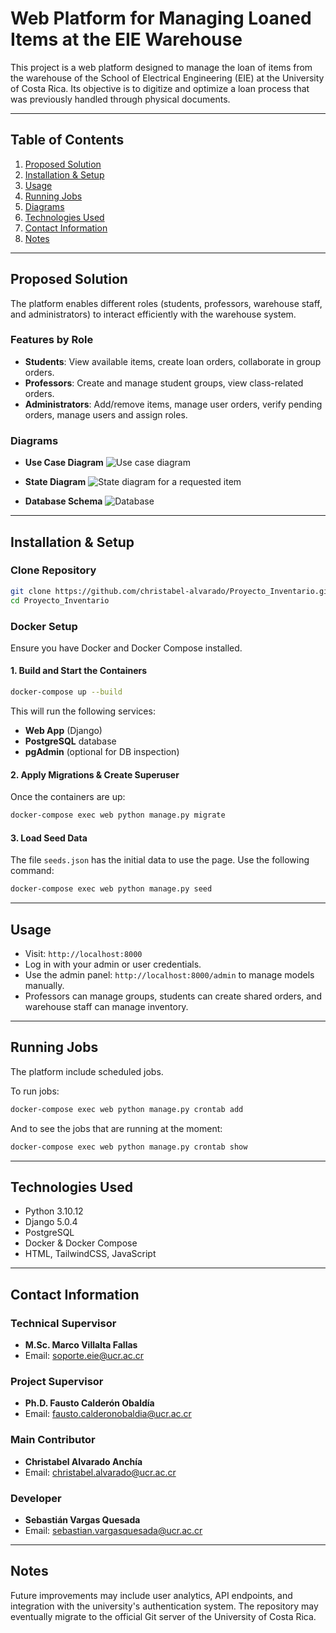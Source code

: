 # Web Platform for Managing Loaned Items at the EIE Warehouse

This project is a web platform designed to manage the loan of items from the warehouse of the School of Electrical Engineering (EIE) at the University of Costa Rica. Its objective is to digitize and optimize a loan process that was previously handled through physical documents.

---

## Table of Contents

1. [Proposed Solution](#proposed-solution)
2. [Installation & Setup](#installation--setup)
3. [Usage](#usage)
4. [Running Jobs](#running-jobs)
5. [Diagrams](#diagrams)
6. [Technologies Used](#technologies-used)
7. [Contact Information](#contact-information)
8. [Notes](#notes)

---

## Proposed Solution

The platform enables different roles (students, professors, warehouse staff, and administrators) to interact efficiently with the warehouse system.

### Features by Role

* **Students**: View available items, create loan orders, collaborate in group orders.
* **Professors**: Create and manage student groups, view class-related orders.
* **Administrators**: Add/remove items, manage user orders, verify pending orders, manage users and assign roles.

### Diagrams

* **Use Case Diagram**
  ![Use case diagram](Docs/use_case_diagram.png)

* **State Diagram**
  ![State diagram for a requested item](Docs/item_after_request_diagram.png)

* **Database Schema**
  ![Database](Docs/database.png)

---

## Installation & Setup

### Clone Repository

```bash
git clone https://github.com/christabel-alvarado/Proyecto_Inventario.git
cd Proyecto_Inventario
```

### Docker Setup

Ensure you have Docker and Docker Compose installed.

#### 1. Build and Start the Containers

```bash
docker-compose up --build
```

This will run the following services:

* **Web App** (Django)
* **PostgreSQL** database
* **pgAdmin** (optional for DB inspection)

#### 2. Apply Migrations & Create Superuser

Once the containers are up:

```bash
docker-compose exec web python manage.py migrate
```

#### 3. Load Seed Data

The file `seeds.json` has the initial data to use the page. Use the following command:

```bash
docker-compose exec web python manage.py seed
```

---

## Usage

* Visit: `http://localhost:8000`
* Log in with your admin or user credentials.
* Use the admin panel: `http://localhost:8000/admin` to manage models manually.
* Professors can manage groups, students can create shared orders, and warehouse staff can manage inventory.

---

## Running Jobs

The platform include scheduled jobs.

To run jobs:

```bash
docker-compose exec web python manage.py crontab add
```

And to see the jobs that are running at the moment:

```bash
docker-compose exec web python manage.py crontab show
```

---

## Technologies Used

* Python 3.10.12
* Django 5.0.4
* PostgreSQL
* Docker & Docker Compose
* HTML, TailwindCSS, JavaScript

---

## Contact Information

### Technical Supervisor

* **M.Sc. Marco Villalta Fallas**
* Email: [soporte.eie@ucr.ac.cr](mailto:soporte.eie@ucr.ac.cr)

### Project Supervisor

* **Ph.D. Fausto Calderón Obaldía**
* Email: [fausto.calderonobaldia@ucr.ac.cr](mailto:fausto.calderonobaldia@ucr.ac.cr)

### Main Contributor

* **Christabel Alvarado Anchía**
* Email: [christabel.alvarado@ucr.ac.cr](mailto:christabel.alvarado@ucr.ac.cr)

### Developer

* **Sebastián Vargas Quesada**
* Email: [sebastian.vargasquesada@ucr.ac.cr](mailto:sebastian.vargasquesada@ucr.ac.cr)

---

## Notes

Future improvements may include user analytics, API endpoints, and integration with the university's authentication system. The repository may eventually migrate to the official Git server of the University of Costa Rica.
